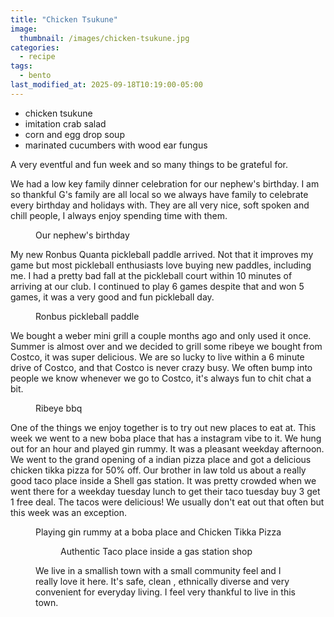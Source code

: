 ```yaml
---
title: "Chicken Tsukune"
image: 
  thumbnail: /images/chicken-tsukune.jpg
categories:
  - recipe
tags:
  - bento
last_modified_at: 2025-09-18T10:19:00-05:00
---
```


* chicken tsukune
* imitation crab salad
* corn and egg drop soup
* marinated cucumbers with wood ear fungus

A very eventful and fun week and so many things to be grateful for.

We had a low key family dinner celebration for our nephew's birthday. I am so thankful G's family are all local so we always have family to celebrate every birthday and holidays with. They are all very nice, soft spoken and chill people, I always enjoy spending time with them.

<figure>
  <a href="#"><img src="{{ '/images/birthday-celebration.jpg' | absolute_url }}" alt=""></a>
  <figcaption>Our nephew's birthday</figcaption>
</figure> 

My new Ronbus Quanta pickleball paddle arrived. Not that it improves my game but most pickleball enthusiasts love buying new paddles, including me. I had a pretty bad fall at the pickleball court within 10 minutes of arriving at our club. I continued to play 6 games despite that and won 5 games, it was a very good and fun pickleball day.

<figure>
  <a href="#"><img src="{{ '/images/ronbus-paddle.jpg' | absolute_url }}" alt=""></a>
  <figcaption>Ronbus pickleball paddle</figcaption>
</figure> 

We bought a weber mini grill a couple months ago and only used it once. Summer is almost over and we decided to grill some ribeye we bought from Costco, it was super delicious. We are so lucky to live within a 6 minute drive of Costco, and that Costco is never crazy busy. We often bump into people we know whenever we go to Costco, it's always fun to chit chat a bit. 

<figure>
  <a href="#"><img src="{{ '/images/ribeye-bbq.jpg' | absolute_url }}" alt=""></a>
  <figcaption>Ribeye bbq</figcaption>
</figure> 

One of the things we enjoy together is to try out new places to eat at. This week we went to a new boba place that has a instagram vibe to it. We hung out for an hour and played gin rummy. It was a pleasant weekday afternoon. We went to the grand opening of a indian pizza place and got a delicious chicken tikka pizza for 50% off. Our brother in law told us about a really good taco place inside a Shell gas station. It was pretty crowded when we went there for a weekday tuesday lunch to get their taco tuesday buy 3 get 1 free deal. The tacos were delicious! We usually don't eat out that often but this week was an exception.

<figure>
  <a href="#"><img src="{{ '/images/boba-tandoori-pizza.jpg' | absolute_url }}" alt=""></a>
  <figcaption>Playing gin rummy at a boba place and Chicken Tikka Pizza</figcaption>
</
figure> 

<figure>
  <a href="#"><img src="{{ '/images/birria-boys.jpg' | absolute_url }}" alt=""></a>
  <figcaption>Authentic Taco place inside a gas station shop</figcaption>
</figure> 

We live in a smallish town with a small community feel and I really love it here. It's safe, clean , ethnically diverse and very convenient for everyday living. I feel very thankful to live in this town. 




